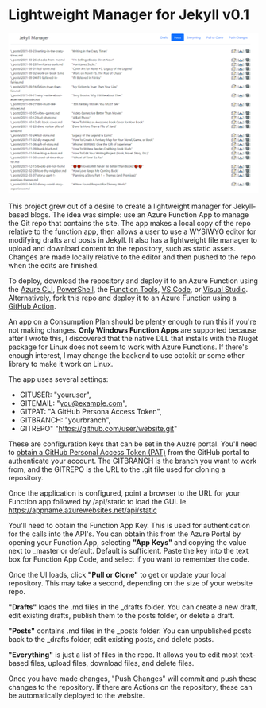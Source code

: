 ﻿# Lightweight Manager for Jekyll v0.1

![Screen Shot](screenshot.png)

This project grew out of a desire to create a lightweight manager for Jekyll-based blogs. The idea was simple: use an Azure Function App to manage the Git repo that contains the site. The app makes a local copy of the repo relative to the function app, then allows a user to use a WYSIWYG editor for modifying drafts and posts in Jekyll. It also has a lightweight file manager to upload and download content to the repository, such as static assets. Changes are made locally relative to the editor and then pushed to the repo when the edits are finished.

To deploy, download the repository and deploy it to an Azure Function using the [Azure CLI](https://docs.microsoft.com/en-us/cli/azure/functionapp/deployment?view=azure-cli-latest), [PowerShell](https://docs.microsoft.com/en-us/azure/azure-functions/create-first-function-cli-powershell?tabs=azure-cli%2Cbrowser), the [Function Tools](https://docs.microsoft.com/en-us/azure/azure-functions/functions-run-local?tabs=v4%2Cwindows%2Ccsharp%2Cportal%2Cbash#publish), [VS Code](https://www.serverlessnotes.com/docs/deploy-azure-functions-with-visual-code), or [Visual Studio](https://docs.microsoft.com/en-us/azure/azure-functions/functions-develop-vs?tabs=in-process). Alternatively, fork this repo and deploy it to an Azure Function using a [GitHub Action](https://docs.microsoft.com/en-us/azure/azure-functions/functions-how-to-github-actions?tabs=dotnet).

An app on a Consumption Plan should be plenty enough to run this if you're not making changes. **Only Windows Function Apps** are supported because after I wrote this, I discovered that the native DLL that installs with the Nuget package for Linux does not seem to work with Azure Functions. If there's enough interest, I may change the backend to use octokit or some other library to make it work on Linux.

The app uses several settings:

* GITUSER: "youruser",
* GITEMAIL: "you@example.com",
* GITPAT: "A GitHub Persona Access Token",
* GITBRANCH: "yourbranch",
* GITREPO" "https://github.com/user/website.git"

These are configuration keys that can be set in the Auzre portal. You'll need to [obtain a GitHub Personal Access Token (PAT)](https://docs.github.com/en/enterprise-server@3.4/authentication/keeping-your-account-and-data-secure/creating-a-personal-access-token) from the GitHub portal to authenticate your account. The GITBRANCH is the branch you want to work from, and the GITREPO is the URL to the .git file used for cloning a repository.

Once the application is configured, point a browser to the URL for your Function app followed by /api/static to load the GUi. Ie. https://appname.azurewebsites.net/api/static

You'll need to obtain the Function App Key. This is used for authentication for the calls into the API's. You can obtain this from the Azure Portal by opening your Function App, selecting **"App Keys"** and copying the value next to _master or default. Default is sufficient. Paste the key into the text box for Function App Code, and select if you want to remember the code.

Once the UI loads, click **"Pull or Clone"** to get or update your local repository. This may take a second, depending on the size of your website repo.

**"Drafts"** loads the .md files in the _drafts folder. You can create a new draft, edit existing drafts, publish them to the posts folder, or delete a draft.

**"Posts"** contains .md files in the _posts folder. You can unpublished posts back to the _drafts folder, edit existing posts, and delete posts.

**"Everything"** is just a list of files in the repo. It allows you to edit most text-based files, upload files, download files, and delete files.

Once you have made changes, "Push Changes" will commit and push these changes to the repository. If there are Actions on the repository, these can be automatically deployed to the website.
